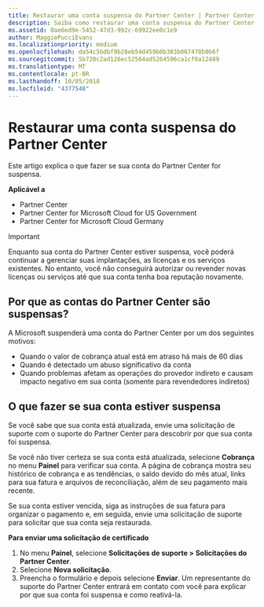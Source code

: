```yaml
---
title: Restaurar uma conta suspensa do Partner Center | Partner Center
description: Saiba como restaurar uma conta suspensa do Partner Center, por que acontece a suspensão da conta de parceiro e como você pode usar sua conta durante a suspensão.
ms.assetid: 0ae6ed9e-5452-47d3-992c-69922ee0c1e9
author: MaggiePucciEvans
ms.localizationpriority: medium
ms.openlocfilehash: da54c5bdbf9b28eb54d459b0b383b067478b0b6f
ms.sourcegitcommit: 5b720c2ad126ec52564ad5264596ca1cf6a12489
ms.translationtype: MT
ms.contentlocale: pt-BR
ms.lasthandoff: 10/05/2018
ms.locfileid: "4377548"
---
```

# <a name="restore-a-suspended-partner-center-account"></a>Restaurar uma conta suspensa do Partner Center

Este artigo explica o que fazer se sua conta do Partner Center for suspensa.

**Aplicável a**

-  Partner Center
-  Partner Center for Microsoft Cloud for US Government
-  Partner Center for Microsoft Cloud Germany

> [!IMPORTANT]  
> Enquanto sua conta do Partner Center estiver suspensa, você poderá continuar a gerenciar suas implantações, as licenças e os serviços existentes. No entanto, você não conseguirá autorizar ou revender novas licenças ou serviços até que sua conta tenha boa reputação novamente.

## <a name="why-partner-center-accounts-are-suspended"></a>Por que as contas do Partner Center são suspensas?

A Microsoft suspenderá uma conta do Partner Center por um dos seguintes motivos:

- Quando o valor de cobrança atual está em atraso há mais de 60 dias 
- Quando é detectado um abuso significativo da conta
- Quando problemas afetam as operações do provedor indireto e causam impacto negativo em sua conta (somente para revendedores indiretos)

## <a name="what-to-do-if-your-account-is-suspended"></a>O que fazer se sua conta estiver suspensa

Se você sabe que sua conta está atualizada, envie uma solicitação de suporte com o suporte do Partner Center para descobrir por que sua conta foi suspensa. 

Se você não tiver certeza se sua conta está atualizada, selecione **Cobrança** no menu **Painel** para verificar sua conta. A página de cobrança mostra seu histórico de cobrança e as tendências, o saldo devido do mês atual, links para sua fatura e arquivos de reconciliação, além de seu pagamento mais recente.

Se sua conta estiver vencida, siga as instruções de sua fatura para organizar o pagamento e, em seguida, envie uma solicitação de suporte para solicitar que sua conta seja restaurada. 

**Para enviar uma solicitação de certificado**

1.  No menu **Painel**, selecione **Solicitações de suporte > Solicitações do Partner Center**.
2.  Selecione **Nova solicitação**. 
3.  Preencha o formulário e depois selecione **Enviar**. Um representante do suporte do Partner Center entrará em contato com você para explicar por que sua conta foi suspensa e como reativá-la.



